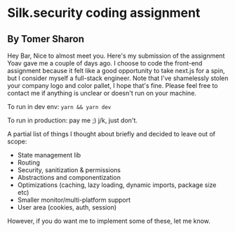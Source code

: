# Silk.security coding assignment
## By Tomer Sharon

Hey Bar,
Nice to almost meet you.
Here's my submission of the assignment Yoav gave me a couple of days ago.
I choose to code the front-end assignment because it felt like a good opportunity to take next.js for a spin, but I consider myself a full-stack engineer.
Note that I've shamelessly stolen your company logo and color pallet, I hope that's fine.
Please feel free to contact me if anything is unclear or doesn't run on your machine.

To run in dev env:
```yarn && yarn dev```

To run in production:
pay me ;) j/k, just don't.

A partial list of things I thought about briefly and decided to leave out of scope:
- State management lib
- Routing
- Security, sanitization & permissions
- Abstractions and componentization
- Optimizations (caching, lazy loading, dynamic imports, package size etc)
- Smaller monitor/multi-platform support
- User area (cookies, auth, session)

However, if you do want me to implement some of these, let me know.
